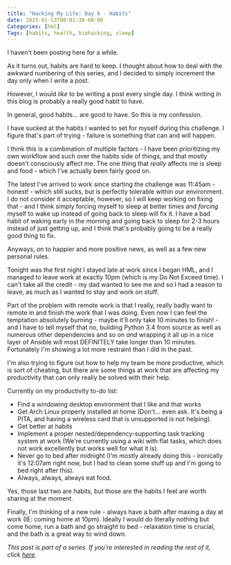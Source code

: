 ```yaml
---
title: "Hacking My Life: Day 6 - Habits"
date: 2015-01-13T00:01:30-08:00
Categories: [hml]
Tags: [habits, health, biohacking, sleep]
---
```


I haven't been posting here for a while.

As it turns out, habits are hard to keep. I thought about how to deal with the awkward numbering of this series, and I decided to simply increment the day only when I write a post.

However, I would *like* to be writing a post every single day. I think writing in this blog is probably a really good habit to have.

In general, good habits... are good to have. So this is my confession.

<!-- more -->

I have sucked at the habits I wanted to set for myself during this challenge. I figure that's part of trying - failure is something that can and will happen.

I think this is a combination of multiple factors - I have been prioritizing my own workflow and such over the habits side of things, and that mostly doesn't consciously affect me. The one thing that *really* affects me is sleep and food - which I've actually been fairly good on.

The latest I've arrived to work since starting the challenge was 11:45am - honest! - which still sucks, but is perfectly tolerable within our environment. I do not consider it acceptable, however, so I will keep working on fixing that - and I think simply forcing myself to sleep at better times and *forcing* myself to wake up instead of going back to sleep will fix it. I have a bad habit of waking early in the morning and going back to sleep for 2-3 hours instead of just getting up, and I think that's probably going to be a really good thing to fix.

Anyways, on to happier and more positive news, as well as a few new personal rules.

Tonight was the first night I stayed late at work since I began HML, and I managed to leave work at exactly 10pm (which is my Do Not Exceed time). I can't take all the credit - my dad wanted to see me and so I had a reason to leave, as much as I wanted to stay and work on stuff.

Part of the problem with remote work is that I really, really badly want to remote in and finish the work that I was doing. Even now I can feel the temptation absolutely burning - maybe it'll only take 10 minutes to finish! - and I have to tell myself that no, building Python 3.4 from source as well as numerous other dependencies and so on *and* wrapping it all up in a nice layer of Ansible will most DEFINITELY take longer than 10 minutes. Fortunately I'm showing a lot more restraint than I did in the past.

I'm also trying to figure out how to help my team be more productive, which is sort of cheating, but there are some things at work that are affecting my productivity that can only really be solved with their help.

Currently on my productivity to-do list:

* Find a windowing desktop environment that I like and that works
* Get Arch Linux properly installed at home (Don't... even ask. It's being a PITA, and having a wireless card that is unsupported is not helping).
* Get better at habits
* Implement a proper nested/dependency-supporting task tracking system at work (We're currently using a wiki with flat tasks, which does not work excellently but works well for what it is).
* Never go to bed after midnight (I'm mostly already doing this - ironically it's 12:07am right now, but I had to clean some stuff up and I'm going to bed right after this).
* Always, always, always eat food.

Yes, those last two are habits, but those are the habits I feel are worth sharing at the moment.

Finally, I'm thinking of a new rule - always have a bath after maxing a day at work (IE: coming home at 10pm). Ideally I would do literally nothing but come home, run a bath and go straight to bed - relaxation time is crucial, and the bath is a great way to wind down.

*This post is part of a series. If you're interested in reading the rest of it, click [here](/categories/hml/).*
